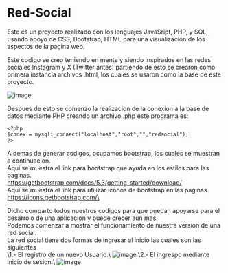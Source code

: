 # Red-Social
Este es un proyecto realizado con los lenguajes JavaSript, PHP, y SQL, usando apoyo de CSS, Bootstrap, HTML para
una visualización de los aspectos de la pagina web.

Este codigo se creo teniendo en mente y siendo inspirados en las redes sociales Instagram y X (Twitter antes)
partiendo de esto se crearon como primera instancia archivos .html, los cuales se usaron como la base de este
proyecto.

![image](https://github.com/user-attachments/assets/f8c73a3e-f972-4d47-85aa-1f0ccc87f25b)

Despues de esto se comenzo la realizacion de la conexion a la base de datos mediante PHP creando un archivo .php
este programa es:

    <?php
    $conex = mysqli_connect("localhost","root","","redsocial");
    ?>
A demas de generar codigos, ocupamos bootstrap, los cuales se muestran a continuacion.\
Aqui se muestra el link para bootstrap que ayuda en los estilos para las paginas.\
https://getbootstrap.com/docs/5.3/getting-started/download/ \
Aqui se muestra el link para utilizar iconos de bootstrap en las paginas.\
https://icons.getbootstrap.com/\

Dicho comparto todos nuestros codigos para que puedan apoyarse para el desarrolo de una aplicacion y puede crecer aun mas.\
Podemos comenzar a mostrar el funcionamiento de nuestra version de una red social.\
La red social tiene dos formas de ingresar al inicio las cuales son las siguientes\
\1.- El registro de un nuevo Usuario.\\
![image](https://github.com/user-attachments/assets/46565f60-3793-41d4-82c8-e976d9fa8296)
\\2.- El ingrespo mediante inicio de sesion.\\
![image](https://github.com/user-attachments/assets/41a14d18-48eb-4068-87ec-12d2b44ac13d)




